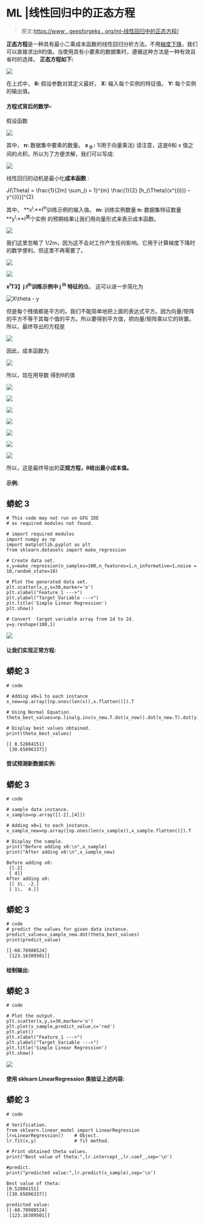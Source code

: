 # ML |线性回归中的正态方程

> 原文:[https://www . geesforgeks . org/ml-线性回归中的正态方程/](https://www.geeksforgeeks.org/ml-normal-equation-in-linear-regression/)

**正态方程**是一种具有最小二乘成本函数的线性回归分析方法。不用[梯度下降](https://www.geeksforgeeks.org/gradient-descent-in-linear-regression/)，我们可以直接求出θ的值。当使用具有小要素的数据集时，遵循这种方法是一种有效且省时的选择。
**正态方程如下:**

![](img/aa9f28c6249ca55176069d9289712ab1.png)

在上式中，
**θ:** 假设参数对其定义最好。
**X:** 输入每个实例的特征值。
**Y:** 每个实例的输出值。

#### 方程式背后的数学–

假设函数

![](img/dc0fcf7b9692a589259f20f4fdfea1fe.png)

其中，
**n:** 数据集中要素的数量。
**x <sub>0</sub> :** 1(用于向量乘法)
请注意，这是θ和 x 值之间的点积。所以为了方便求解，我们可以写成:

![](img/0df68d12e5e11ba6b9311009f9a04996.png)

线性回归的动机是最小化**成本函数** :

J(\Theta) = \frac{1}{2m} \sum_{i = 1}^{m} \frac{1}{2} [h_{\Theta}(x^{(i)}) – y^{(i)}]^{2}  

其中，
**x<sup>I</sup>:**I<sup>ih</sup>训练示例的输入值。
**m:** 训练实例数量
**n:** 数据集特征数量
**y<sup>I</sup>:**I<sup>第</sup>个实例
的预期结果让我们用向量形式来表示成本函数。

![](img/910c3760c646de91cdac9d9446af48cd.png)

我们这里忽略了 1/2m，因为这不会对工作产生任何影响。它用于计算梯度下降时的数学便利。但这里不再需要了。

![](img/cfd37ef12f6a36fae78ba806c60962e7.png)

![](img/2e5a8c73609ab859c9ec429d2fee22ff.png)

**x<sup>I</sup>T3】j:I<sup>ih</sup>训练示例中 j <sup>ih</sup> 特征的**值。
这可以进一步简化为

![X\theta - y     ](img/6bc0116d19218ae8198a49a206544580.png "Rendered by QuickLaTeX.com")

但是每个残值都是平方的。我们不能简单地把上面的表达式平方。因为向量/矩阵的平方不等于其每个值的平方。所以要得到平方值，把向量/矩阵乘以它的转置。所以，最终导出的方程是

![](img/ea591cd1740e32bc69641afd95c23e84.png)

因此，成本函数为

![](img/da345ad7cd5b3a9740ea5ad26a9e0130.png)

所以，现在用导数
得到θ的值

![](img/1b1da3c9f4d91d31819da934482b409a.png)

![](img/021d515c0eda0d9127aa237bb266240a.png)

![](img/81402863e23faebb6907398c94136332.png)

![](img/9de9dd34aa1d42f165189e9d8cce35e7.png)

![](img/f530f9d8d306af7967f2c07a1efbdcc7.png)

![](img/5f378e99fa964e52a37b5872d906bf29.png)

![](img/aa9f28c6249ca55176069d9289712ab1.png)

所以，这是最终导出的**正规方程，θ给出最小成本值。**

#### 示例:

## 蟒蛇 3

```
# This code may not run on GFG IDE
# as required modules not found.

# import required modules
import numpy as np
import matplotlib.pyplot as plt
from sklearn.datasets import make_regression

# Create data set.
x,y=make_regression(n_samples=100,n_features=1,n_informative=1,noise = 10,random_state=10)

# Plot the generated data set.
plt.scatter(x,y,s=30,marker='o')
plt.xlabel("Feature_1 --->")
plt.ylabel("Target_Variable --->")
plt.title('Simple Linear Regression')
plt.show()

# Convert  target variable array from 1d to 2d.
y=y.reshape(100,1)
```

![](img/96eb5a7971172a43fa521e32eef707e0.png)

#### 让我们实现正常方程:

## 蟒蛇 3

```
# code

# Adding x0=1 to each instance
x_new=np.array([np.ones(len(x)),x.flatten()]).T

# Using Normal Equation.
theta_best_values=np.linalg.inv(x_new.T.dot(x_new)).dot(x_new.T).dot(y)

# Display best values obtained.
print(theta_best_values)
```

```
[[ 0.52804151]
 [30.65896337]]
```

#### 尝试预测新数据实例:

## 蟒蛇 3

```
# code

# sample data instance.
x_sample=np.array([[-2],[4]])

# Adding x0=1 to each instance.
x_sample_new=np.array([np.ones(len(x_sample)),x_sample.flatten()]).T

# Display the sample.
print("Before adding x0:\n",x_sample)
print("After adding x0:\n",x_sample_new)
```

```
Before adding x0:
 [[-2]
 [ 4]]
After adding x0:
 [[ 1\. -2.]
 [ 1\.  4.]]
```

## 蟒蛇 3

```
# code
# predict the values for given data instance.
predict_value=x_sample_new.dot(theta_best_values)
print(predict_value)
```

```
[[-60.78988524]
 [123.16389501]]
```

#### 绘制输出:

## 蟒蛇 3

```
# code

# Plot the output.
plt.scatter(x,y,s=30,marker='o')
plt.plot(x_sample,predict_value,c='red')
plt.plot()
plt.xlabel("Feature_1 --->")
plt.ylabel("Target_Variable --->")
plt.title('Simple Linear Regression')
plt.show()
```

![](img/f3adf19524001f808c3c431e77157dfe.png)

#### 使用 sklearn LinearRegression 类验证上述内容:

## 蟒蛇 3

```
# code

# Verification.
from sklearn.linear_model import LinearRegression
lr=LinearRegression()    # Object.
lr.fit(x,y)              # fit method.

# Print obtained theta values.
print("Best value of theta:",lr.intercept_,lr.coef_,sep='\n')

#predict.
print("predicted value:",lr.predict(x_sample),sep='\n')
```

```
Best value of theta:
[0.52804151]
[[30.65896337]]

predicted value:
[[-60.78988524]
 [123.16389501]]
```